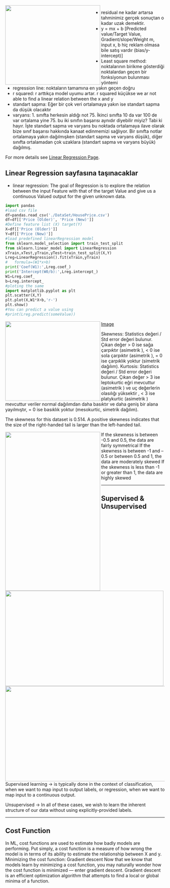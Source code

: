 <img align="left" width="300" height="250" src="https://www.displayr.com/wp-content/uploads/2018/07/Residual_chart_780x480.png"> 

- residual ne kadar artarsa tahminimiz gerçek sonuçtan o kadar uzak demektir.
- y = mx + b [Predicted value/Target Value, Gradient/slope/Weight m, input x, b hiç reklam olmasa bile satış vardır (bias/y-intercept)]
- Least square method: noktalarının birikme gösterdiği noktalardan geçen bir fonksiyonun bulunması yöntemi
- regression line: noktaların tamamına en yakın geçen doğru
- r squared: r arttıkça model uyumu artar. r squared küçükse we ar not able to find a linear relation between the x and y
- standart sapma: Eğer bir çok veri ortalamaya yakın ise standart sapma da düşük olacaktır
- varyans: 1. sınıfta herkesin aldığı not 75. İkinci sınıfta 10 da var 100 de var ortalama yine 75. bu iki sınıfın başarısı aynıdır diyebilir miyiz? Tabi ki hayır. İşte standart sapma ve varyans bu noktada ortalamaya ilave olarak bize sınıf başarısı hakkında kanaat edinmemizi sağlıyor. Bir sınıfta notlar ortalamaya yakın dağılmışken (standart sapma ve varyans düşük), diğer sınıfta ortalamadan çok uzaklara (standart sapma ve varyans büyük) dağılmış.

For more details see [Linear Regression Page](https://ylglt.github.io/linearRegression.md).
## Linear Regression sayfasına taşınacaklar
 
- linear regression: The goal of Regression is to explore the relation between the input Feature with that of the target Value and give us a continuous Valued output for the given unknown data. 
```python
import pandas
#load csv file
df=pandas.read_csv('./DataSet/HousePrice.csv')
df=df[['Price (Older)', 'Price (New)']]
#Define feature list (X) target(Y)
X=df[['Price (Older)']]
Y=df[['Price (New)']]
#load predefined linearRegression model
from sklearn.model_selection import train_test_split
from sklearn.linear_model import LinearRegression
xTrain,xTest,yTrain,yTest=train_test_split(X,Y)
Lreg=LinearRegression().fit(xTrain,yTrain)
#   formula=(W1*x+b)
print('Coef(W1):',Lreg.coef_)
print('Intercept(W0/b):',Lreg.intercept_)
W1=Lreg.coef_
b=Lreg.intercept_
#ploting the same
import matplotlib.pyplot as plt
plt.scatter(X,Y)
plt.plot(X,W1*X+b,'r-')
plt.show()
#You can predict a value using
#print(Lreg.predict(someValue))
```
 
<img align="left" width="300" height="250" src="https://miro.medium.com/max/640/1*sFs2I2fOaGf-LSQY-Xj8iw.png">

[Image](https://eksiup.com/p/nt535764uevr)


Skewness: Statistics değeri / Std error değeri bulunur. Çıkan değer > 0 ise sağa çarpıktır (asimetrik ), < 0 ise sola çarpıktır (asimetrik ), = 0 ise çarpıklık yoktur (simetrik dağılım). 
Kurtosis: Statistics değeri / Std error değeri bulunur. Çıkan değer > 3 ise leptokurtic eğri mevcuttur (asimetrik ) ve uç değerlerin olasılığı yüksektir , < 3 ise platykurtic (asimetrik ) mevcuttur veriler normal dağılımdan daha basıktır ve daha geniş bir alana yayılmıştır, = 0 ise basıklık yoktur (mesokurtic, simetrik dağılım). 

The skewness for this dataset is 0.514.  A positive skewness indicates that the size of the right-handed tail is larger than the left-handed tail.
 
<img align="left" width="300" height="500" src="https://www.spcforexcel.com/files/images/Skewness-Kurtosis-Figures/Figure-2.png">
 
If the skewness is between -0.5 and 0.5, the data are fairly symmetrical
If the skewness is between -1 and – 0.5 or between 0.5 and 1, the data are moderately skewed
If the skewness is less than -1 or greater than 1, the data are highly skewed

<img align="left" width="500" height="300" src="https://www.researchgate.net/profile/John_Mitchell2/publication/5570487/figure/fig1/AS:213411729285120@1427892729413/Mesokurtic-leptokurtic-and-platykurtic.png">

___________________________________________________________________________________________________________________________

## Supervised & Unsupervised

<img align="" width="700" height="300" src="https://miro.medium.com/max/700/1*ASYpFfDh7XnreU-ygqXonw.png">
Supervised learning -> is typically done in the context of classification, when we want to map input to output labels, or regression, when we want to map input to a continuous output.

Unsupervised -> In all of these cases, we wish to learn the inherent structure of our data without using explicitly-provided labels.

___________________________________________________________________________________________________________________________

## Cost Function

In ML, cost functions are used to estimate how badly models are performing. Put simply, a cost function is a measure of how wrong the model is in terms of its ability to estimate the relationship between X and y.
Minimizing the cost function: Gradient descent
Now that we know that models learn by minimizing a cost function, you may naturally wonder how the cost function is minimized — enter gradient descent. Gradient descent is an efficient optimization algorithm that attempts to find a local or global minima of a function.


